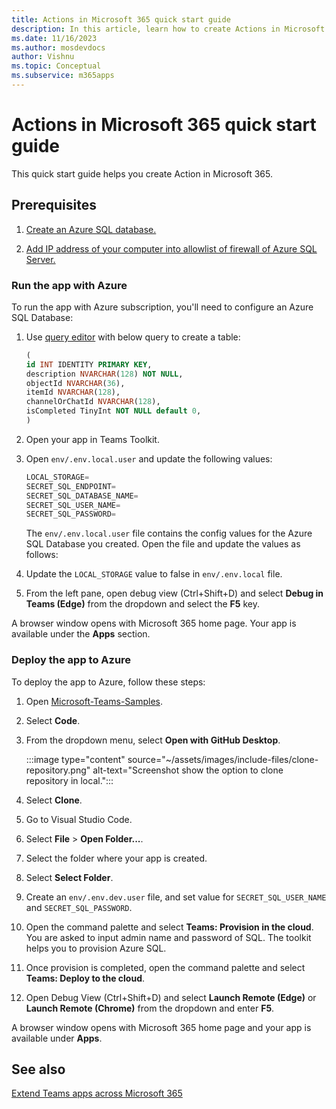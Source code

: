 ```yaml
---
title: Actions in Microsoft 365 quick start guide
description: In this article, learn how to create Actions in Microsoft 365, function of Actions and its use cases.
ms.date: 11/16/2023
ms.author: mosdevdocs
author: Vishnu
ms.topic: Conceptual
ms.subservice: m365apps
---
```

# Actions in Microsoft 365 quick start guide

This quick start guide helps you create Action in Microsoft 365.

## Prerequisites

1. [Create an Azure SQL database.](/azure/azure-sql/database/single-database-create-quickstart?view=azuresql&tabs=azure-portal&preserve-view=true)

1. [Add IP address of your computer into allowlist of firewall of Azure SQL Server.](/azure/azure-sql/database/firewall-configure?view=azuresql&preserve-view=true)

### Run the app with Azure

To run the app with Azure subscription, you'll need to configure an Azure SQL Database:

1. Use [query editor](/azure/azure-sql/database/connect-query-portal?view=azuresql&preserve-view=true) with below query to create a table:

    ```sql
    (
    id INT IDENTITY PRIMARY KEY,
    description NVARCHAR(128) NOT NULL,
    objectId NVARCHAR(36),
    itemId NVARCHAR(128),
    channelOrChatId NVARCHAR(128),
    isCompleted TinyInt NOT NULL default 0,
    )
    ```

1. Open your app in Teams Toolkit.

1. Open `env/.env.local.user` and update the following values:

    ```sql
    LOCAL_STORAGE=
    SECRET_SQL_ENDPOINT=
    SECRET_SQL_DATABASE_NAME=
    SECRET_SQL_USER_NAME=
    SECRET_SQL_PASSWORD=
    ```

    The `env/.env.local.user` file contains the config values for the Azure SQL Database you created. Open the file and update the values as follows:

1. Update the `LOCAL_STORAGE` value to false in `env/.env.local` file.

1. From the left pane, open debug view (Ctrl+Shift+D) and select **Debug in Teams (Edge)** from the  dropdown and select the **F5** key.

A browser window opens with Microsoft 365 home page. Your app is available under the **Apps** section.

### Deploy the app to Azure

To deploy the app to Azure, follow these steps:

1. Open [Microsoft-Teams-Samples](https://github.com/OfficeDev/Microsoft-Teams-Samples).

1. Select **Code**.

1. From the dropdown menu, select **Open with GitHub Desktop**.

   :::image type="content" source="~/assets/images/include-files/clone-repository.png" alt-text="Screenshot show the option to clone repository in local.":::

1. Select **Clone**.

1. Go to Visual Studio Code.

1. Select **File** > **Open Folder...**.

1. Select the folder where your app is created.

1. Select **Select Folder**.

1. Create an `env/.env.dev.user` file, and set value for `SECRET_SQL_USER_NAME` and `SECRET_SQL_PASSWORD`.

1. Open the command palette and select **Teams: Provision in the cloud**. You are asked to input admin name and password of SQL. The toolkit helps you to provision Azure SQL.

1. Once provision is completed, open the command palette and select **Teams: Deploy to the cloud**.

1. Open Debug View (Ctrl+Shift+D) and select **Launch Remote (Edge)** or **Launch Remote (Chrome)** from the  dropdown and enter **F5**.

A browser window opens with Microsoft 365 home page and your app is available under **Apps**.

## See also

[Extend Teams apps across Microsoft 365](overview.md)
